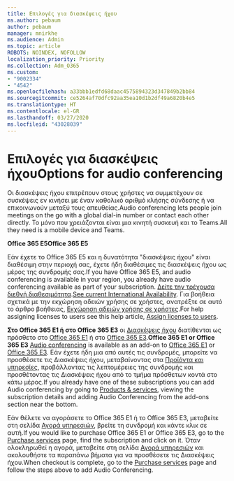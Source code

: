 ```yaml
---
title: Επιλογές για διασκέψεις ήχου
ms.author: pebaum
author: pebaum
manager: mnirkhe
ms.audience: Admin
ms.topic: article
ROBOTS: NOINDEX, NOFOLLOW
localization_priority: Priority
ms.collection: Adm_O365
ms.custom:
- "9002334"
- "4542"
ms.openlocfilehash: a33bbb1edfd68daac4575894323d347849b2bb84
ms.sourcegitcommit: ce5264af70dfc92aa35ea10d1b2df49a6820b4e5
ms.translationtype: HT
ms.contentlocale: el-GR
ms.lasthandoff: 03/27/2020
ms.locfileid: "43028039"
---
```

# <a name="options-for-audio-conferencing"></a><span data-ttu-id="f9125-102">Επιλογές για διασκέψεις ήχου</span><span class="sxs-lookup"><span data-stu-id="f9125-102">Options for audio conferencing</span></span>

<span data-ttu-id="f9125-103">Οι διασκέψεις ήχου επιτρέπουν στους χρήστες να συμμετέχουν σε συσκέψεις εν κινήσει με έναν καθολικό αριθμό κλήσης σύνδεσης ή να επικοινωνούν μεταξύ τους απευθείας.</span><span class="sxs-lookup"><span data-stu-id="f9125-103">Audio conferencing lets people join meetings on the go with a global dial-in number or contact each other directly.</span></span>  <span data-ttu-id="f9125-104">Το μόνο που χρειάζονται είναι μια κινητή συσκευή και το Teams.</span><span class="sxs-lookup"><span data-stu-id="f9125-104">All they need is a mobile device and Teams.</span></span>

<span data-ttu-id="f9125-105">**Office 365 E5**</span><span class="sxs-lookup"><span data-stu-id="f9125-105">**Office 365 E5**</span></span>

<span data-ttu-id="f9125-106">Εάν έχετε το Office 365 E5 και η δυνατότητα "διασκέψεις ήχου" είναι διαθέσιμη στην περιοχή σας, έχετε ήδη διαθέσιμες τις διασκέψεις ήχου ως μέρος της συνδρομής σας.</span><span class="sxs-lookup"><span data-stu-id="f9125-106">If you have Office 365 E5, and audio conferencing is available in your region, you already have audio conferencing available as part of your subscription.</span></span>   <span data-ttu-id="f9125-107">[Δείτε την τρέχουσα διεθνή διαθεσιμότητα](https://go.microsoft.com/fwlink/p/?LinkID=839556).</span><span class="sxs-lookup"><span data-stu-id="f9125-107">[See current International Availability](https://go.microsoft.com/fwlink/p/?LinkID=839556).</span></span>  <span data-ttu-id="f9125-108">Για βοήθεια σχετικά με την εκχώρηση αδειών χρήσης σε χρήστες, ανατρέξτε σε αυτό το άρθρο βοήθειας, [Εκχώρηση αδειών χρήσης σε χρήστες](https://docs.microsoft.com/microsoft-365/admin/manage/assign-licenses-to-users).</span><span class="sxs-lookup"><span data-stu-id="f9125-108">For help assigning licenses to users see this help article, [Assign licenses to users](https://docs.microsoft.com/microsoft-365/admin/manage/assign-licenses-to-users).</span></span>

<span data-ttu-id="f9125-109">**Στο Office 365 E1 ή στο Office 365 E3**
οι [Διασκέψεις ήχου](https://products.office.com/microsoft-teams/online-meeting-solutions#customerstoryregion2) διατίθενται ως πρόσθετο στο [Office 365 E1](https://www.microsoft.com/microsoft-365/business/office-365-enterprise-e1-business-software) ή στο [Office 365 E3](https://www.microsoft.com/microsoft-365/business/office-365-enterprise-e3-business-software).</span><span class="sxs-lookup"><span data-stu-id="f9125-109">**Office 365 E1 or Office 365 E3**
[Audio conferencing](https://products.office.com/microsoft-teams/online-meeting-solutions#customerstoryregion2) is available as an add-on to [Office 365 E1](https://www.microsoft.com/microsoft-365/business/office-365-enterprise-e1-business-software) or [Office 365 E3](https://www.microsoft.com/microsoft-365/business/office-365-enterprise-e3-business-software).</span></span>  <span data-ttu-id="f9125-110">Εάν έχετε ήδη μια από αυτές τις συνδρομές, μπορείτε να προσθέσετε τις Διασκέψεις ήχου, μεταβαίνοντας στα [Προϊόντα και υπηρεσίες](https://go.microsoft.com/fwlink/p/?linkid=842054), προβάλλοντας τις λεπτομέρειες της συνδρομής και προσθέτοντας τις Διασκέψεις ήχου από το τμήμα πρόσθετων κοντά στο κάτω μέρος.</span><span class="sxs-lookup"><span data-stu-id="f9125-110">If you already have one of these subscriptions you can add Audio conferencing by going to [Products & services](https://go.microsoft.com/fwlink/p/?linkid=842054), viewing the subscription details and adding Audio Conferencing from the add-ons section near the bottom.</span></span>

<span data-ttu-id="f9125-111">Εάν θέλετε να αγοράσετε το Office 365 E1 ή το Office 365 E3, μεταβείτε στη σελίδα [Αγορά υπηρεσιών](https://go.microsoft.com/fwlink/p/?linkid=868433), βρείτε τη συνδρομή και κάντε κλικ σε αυτή.</span><span class="sxs-lookup"><span data-stu-id="f9125-111">If you would like to purchase Office 365 E1 or Office 365 E3, go to the [Purchase services](https://go.microsoft.com/fwlink/p/?linkid=868433) page, find the subscription and click on it.</span></span>  <span data-ttu-id="f9125-112">Όταν ολοκληρωθεί η αγορά, μεταβείτε στη σελίδα [Αγορά υπηρεσιών](https://go.microsoft.com/fwlink/p/?linkid=868433) και ακολουθήστε τα παραπάνω βήματα για να προσθέσετε τις Διασκέψεις ήχου.</span><span class="sxs-lookup"><span data-stu-id="f9125-112">When checkout is complete, go to the [Purchase services](https://go.microsoft.com/fwlink/p/?linkid=868433) page and follow the steps above to add Audio Conferencing.</span></span>
